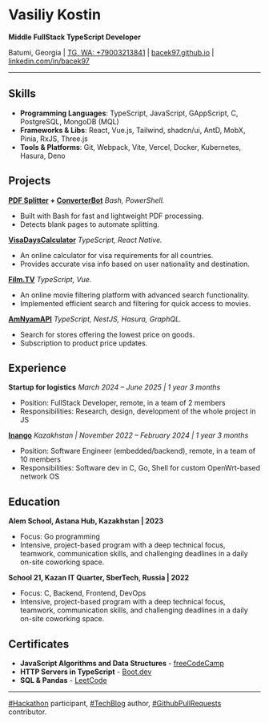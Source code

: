 # Vasiliy Kostin

**Middle FullStack TypeScript Developer**

Batumi, Georgia | [TG, WA: +79003213841](https://t.me/liliammo) |  [bacek97.github.io](https://bacek97.github.io) | [linkedin.com/in/bacek97](https://linkedin.com/in/bacek97)

***
## Skills

* **Programming Languages**: TypeScript, JavaScript, GAppScript, C, PostgreSQL, MongoDB (MQL)
* **Frameworks & Libs**: React, Vue.js, Tailwind, shadcn/ui, AntD, MobX, Pinia, RxJS, Three.js
* **Tools & Platforms**: Git, Webpack, Vite, Vercel, Docker, Kubernetes, Hasura, Deno

## Projects

**[PDF Splitter](https://github.com/bacek97/pdf_splitter_by_blanks) + [ConverterBot](https://t.me/convert2pdf_pwrd_by_msoffice_bot)** 
*Bash, PowerShell.*

* Built with Bash for fast and lightweight PDF processing.  
* Detects blank pages to automate splitting.    

**[VisaDaysCalculator]()** 
*TypeScript, React Native.*

* An online calculator for visa requirements for all countries.  
* Provides accurate visa info based on user nationality and destination.

**[Film.TV]()** 
*TypeScript, Vue.*

* An online movie filtering platform with advanced search functionality.  
* Implemented efficient search and filtering for quick access to movies.   

**[AmNyamAPI]()** *TypeScript, NestJS, Hasura, GraphQL.*

* Search for stores offering the lowest price on goods.  
* Subscription to product price updates.  

## Experience
**Startup for logistics** *March 2024 – June 2025 | 1 year 3 months*  
* Position: FullStack Developer, remote, in a team of 2 members  
* Responsibilities: Research, design, development of the whole project in JS

[**Inango**](https://career.habr.com/companies/inango) *Kazakhstan | November 2022 – February 2024 | 1 year 3 months*  
* Position: Software Engineer (embedded/backend), remote, in a team of 10 members  
* Responsibilities: Software dev in C, Go, Shell for custom OpenWrt-based network OS

## Education

**Alem School, Astana Hub, Kazakhstan | 2023**  
* Focus: Go programming  
* Intensive, project-based program with a deep technical focus, teamwork, communication skills, and challenging deadlines in a daily on-site coworking space.

**School 21, Kazan IT Quarter, SberTech, Russia | 2022**  
* Focus: C, Backend, Frontend, DevOps  
* Intensive, project-based program with a deep technical focus, teamwork, communication skills, and challenging deadlines in a daily on-site coworking space.

## Certificates

* **JavaScript Algorithms and Data Structures** - [freeCodeCamp](https://www.freecodecamp.org/bacek97)
* **HTTP Servers in TypeScript** - [Boot.dev](https://www.boot.dev/u/bacek97)
* **SQL & Pandas** - [LeetCode](https://leetcode.com/u/bacek97/)

***
[#Hackathon](https://vk.com/search/statuses?c[q]=%23Hackathon) participant, 
[#TechBlog](https://www.linkedin.com/in/bacek97/) author,
[#GithubPullRequests](https://github.com/bacek97/bacek97/pulls) contributor.
